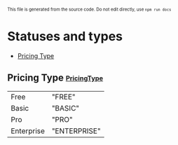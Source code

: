<small><sup>This file is generated from the source code. Do not edit directly, use `npm run docs`</sup></small>

# Statuses and types

- [Pricing Type](#pricing-type-pricingtype)
## Pricing Type <sub><sup>[PricingType](./src/enum/index.ts#L1)</sup></sub>

<table>
<tr><td>Free</td><td>"FREE"</td></tr>
<tr><td>Basic</td><td>"BASIC"</td></tr>
<tr><td>Pro</td><td>"PRO"</td></tr>
<tr><td>Enterprise</td><td>"ENTERPRISE"</td></tr>

</table>

